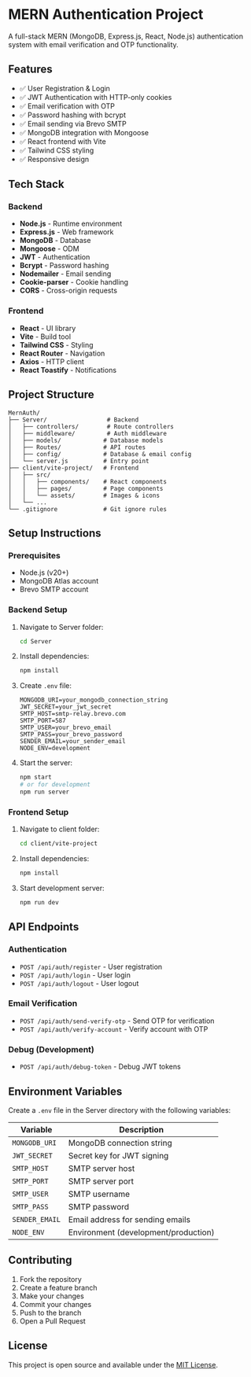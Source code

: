 # MERN Authentication Project

A full-stack MERN (MongoDB, Express.js, React, Node.js) authentication system with email verification and OTP functionality.

## Features

- ✅ User Registration & Login
- ✅ JWT Authentication with HTTP-only cookies
- ✅ Email verification with OTP
- ✅ Password hashing with bcrypt
- ✅ Email sending via Brevo SMTP
- ✅ MongoDB integration with Mongoose
- ✅ React frontend with Vite
- ✅ Tailwind CSS styling
- ✅ Responsive design

## Tech Stack

### Backend
- **Node.js** - Runtime environment
- **Express.js** - Web framework
- **MongoDB** - Database
- **Mongoose** - ODM
- **JWT** - Authentication
- **Bcrypt** - Password hashing
- **Nodemailer** - Email sending
- **Cookie-parser** - Cookie handling
- **CORS** - Cross-origin requests

### Frontend
- **React** - UI library
- **Vite** - Build tool
- **Tailwind CSS** - Styling
- **React Router** - Navigation
- **Axios** - HTTP client
- **React Toastify** - Notifications

## Project Structure

```
MernAuth/
├── Server/                 # Backend
│   ├── controllers/        # Route controllers
│   ├── middleware/         # Auth middleware
│   ├── models/            # Database models
│   ├── Routes/            # API routes
│   ├── config/            # Database & email config
│   └── server.js          # Entry point
├── client/vite-project/   # Frontend
│   ├── src/
│   │   ├── components/    # React components
│   │   ├── pages/         # Page components
│   │   └── assets/        # Images & icons
│   └── ...
└── .gitignore             # Git ignore rules
```

## Setup Instructions

### Prerequisites
- Node.js (v20+)
- MongoDB Atlas account
- Brevo SMTP account

### Backend Setup
1. Navigate to Server folder:
   ```bash
   cd Server
   ```

2. Install dependencies:
   ```bash
   npm install
   ```

3. Create `.env` file:
   ```env
   MONGODB_URI=your_mongodb_connection_string
   JWT_SECRET=your_jwt_secret
   SMTP_HOST=smtp-relay.brevo.com
   SMTP_PORT=587
   SMTP_USER=your_brevo_email
   SMTP_PASS=your_brevo_password
   SENDER_EMAIL=your_sender_email
   NODE_ENV=development
   ```

4. Start the server:
   ```bash
   npm start
   # or for development
   npm run server
   ```

### Frontend Setup
1. Navigate to client folder:
   ```bash
   cd client/vite-project
   ```

2. Install dependencies:
   ```bash
   npm install
   ```

3. Start development server:
   ```bash
   npm run dev
   ```

## API Endpoints

### Authentication
- `POST /api/auth/register` - User registration
- `POST /api/auth/login` - User login
- `POST /api/auth/logout` - User logout

### Email Verification
- `POST /api/auth/send-verify-otp` - Send OTP for verification
- `POST /api/auth/verify-account` - Verify account with OTP

### Debug (Development)
- `POST /api/auth/debug-token` - Debug JWT tokens

## Environment Variables

Create a `.env` file in the Server directory with the following variables:

| Variable | Description |
|----------|-------------|
| `MONGODB_URI` | MongoDB connection string |
| `JWT_SECRET` | Secret key for JWT signing |
| `SMTP_HOST` | SMTP server host |
| `SMTP_PORT` | SMTP server port |
| `SMTP_USER` | SMTP username |
| `SMTP_PASS` | SMTP password |
| `SENDER_EMAIL` | Email address for sending emails |
| `NODE_ENV` | Environment (development/production) |

## Contributing

1. Fork the repository
2. Create a feature branch
3. Make your changes
4. Commit your changes
5. Push to the branch
6. Open a Pull Request

## License

This project is open source and available under the [MIT License](LICENSE).
